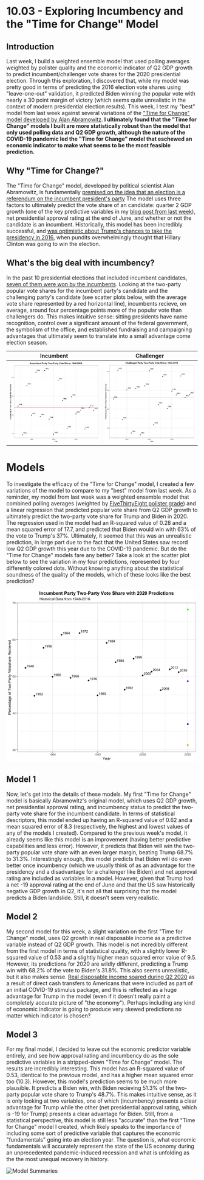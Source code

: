 # 10.03 - Exploring Incumbency and the "Time for Change" Model
## Introduction
Last week, I build a weighted ensemble model that used polling averages weighted by pollster quality and the economic indicator of Q2 GDP growth to predict incumbent/challenger vote shares for the 2020 presidential election. Through this exploration, I discovered that, while my model was pretty good in terms of predicting the 2016 election vote shares using "leave-one-out" validation, it predicted Biden winning the popular vote with nearly a 30 point margin of victory (which seems quite unrealistic in the context of modern presidential election results). This week, I test my "best" model from last week against several variations of the ["Time for Change" model developed by Alan Abramowitz](https://pollyvote.com/en/components/models/retrospective/fundamentals-plus-models/time-for-change-model/). **I ultimately found that the "Time for Change" models I built are more statistically robust than the model that only used polling data and Q2 GDP growth, although the nature of the COVID-19 pandemic led the "Time for Change" model that eschewed an economic indicator to make what seems to be the most feasible prediction.**

## Why "Time for Change?"
The "Time for Change" model, developed by political scientist Alan Abramowitz, is fundamentally [premised on the idea that an election is a referendum on the incumbent president's party](http://www.emory.edu/news/Releases/time-for-change.html) The model uses three factors to ultimately predict the vote share of an candidate: quarter 2 GDP growth (one of the key predictive variables in my [blog post from last week](https://parkermas.github.io/gov1347-blog/09-26)), net presidential approval rating at the end of June, and whether or not the candidate is an incumbent. Historically, this model has been incredibly successful, and [was optimistic about Trump's chances to take the presidency in 2016](https://www.nytimes.com/2016/05/11/upshot/voters-fears-about-trump-may-outweigh-wish-for-change.html), when pundits overwhelmingly thought that Hillary Clinton was going to win the election. 

## What's the big deal with incumbency?
In the past 10 presidential elections that included incumbent candidates, [seven of them were won by the incumbents](https://www.npr.org/sections/itsallpolitics/2012/06/11/154745966/why-its-good-to-be-the-incumbent). Looking at the two-party popular vote shares for the incumbent party's candidate and the challenging party's candidate (see scatter plots below, with the average vote share represented by a red horizontal line), incumbents recieve, on average, around four percentage points more of the popular vote than challengers do. This makes intuitive sense: sitting presidents have name recognition, control over a significant amount of the federal government, the symbolism of the office, and established fundraising and campaigning advantages that ultimately seem to translate into a small advantage come election season. 

  Incumbent                    |  Challenger
:-------------------------:|:-------------------------:
![](incumbent_pv2p.jpeg)  |  ![](challenger_pv2p.jpeg)


# Models
To investigate the efficacy of the "Time for Change" model, I created a few variations of the model to compare to my "best" model from last week. As a reminder, my model from last week was a weighted ensemble model that combined polling averages (weighted by [FiveThirtyEight pollster grade](https://projects.fivethirtyeight.com/pollster-ratings/)) and a linear regression that predicted popular vote share from Q2 GDP growth to ultimately predict the two-party vote share for Trump and Biden in 2020. The regression used in the model had an R-squared value of 0.28 and a mean squared error of 17.7, and predicted that Biden would win with 63% of the vote to Trump's 37%. Ultimately, it seemed that this was an unrealistic prediction, in large part due to the fact that the United States saw record low Q2 GDP growth this year due to the COVID-19 pandemic. But do the "Time for Change" models fare any better? Take a look at the scatter plot below to see the variation in my four predictions, represented by four differently colored dots. Without knowing anything about the statistical soundness of the quality of the models, which of these looks like the best prediction? 

![Scatter plot](predictions.jpeg)

## Model 1
Now, let's get into the details of these models. My first "Time for Change" model is basically Abramowitz's original model, which uses Q2 GDP growth, net presidential approval rating, and incumbency status to predict the two-party vote share for the incumbent candidate. In terms of statistical descriptors, this model ended up having an R-squared value of 0.62 and a mean squared error of 8.3 (respectively, the highest and lowest values of any of the models I created). Compared to the previous week's model, it already seems like this model is an improvement (having better predictive capabilities and less error). However, it predicts that Biden will win the two-party popular vote share with an even larger margin, beating Trump 68.7% to 31.3%. Interestingly enough, this model predicts that Biden will do even better once incumbency (which we usually think of as an advantage for the presidency and a disadvantage for a challenger like Biden) and net approval rating are included as variables in a model. However, given that Trump had a net -19 approval rating at the end of June and that the US saw historically negative GDP growth in Q2, it's not all that surprising that the model predicts a Biden landslide. Still, it doesn't seem very realistic.

## Model 2
My second model for this week, a slight variation on the first "Time for Change" model, uses Q2 growth in real disposable income as a predictive variable instead of Q2 GDP growth. This model is not incredibly different from the first model in terms of statistical quality, with a slightly lower R-squared value of 0.53 and a slightly higher mean squared error value of 9.5. However, its predictions for 2020 are wildly different, predicting a Trump win with 68.2% of the vote to Biden's 31.8%. This also seems unrealistic, but it also makes sense. [Real disposable income soared during Q2 2020](https://www.cnbc.com/2020/07/30/us-gdp-q2-2020-first-reading.html) as a result of direct cash transfers to Americans that were included as part of an initial COVID-19 stimulus package, and this is reflected as a huge advantage for Trump in the model (even if it doesn't really paint a completely accurate picture of "the economy"). Perhaps including any kind of economic indicator is going to produce very skewed predictions no matter which indicator is chosen?

## Model 3
For my final model, I decided to leave out the economic predictor variable entirely, and see how approval rating and incumbency do as the sole predictive variables in a stripped-down "Time for Change" model. The results are incredibly interesting. This model has an R-squared value of 0.53, identical to the previous model, and has a higher mean squared error too (10.3). However, this model's prediction seems to be much more plausible. It predicts a Biden win, with Biden recieving 51.3% of the two-party popular vote share to Trump's 48.7%. This makes intuitive sense, as it is only looking at two variables, one of which (incumbency) presents a clear advantage for Trump while the other (net presidential approval rating, which is -19 for Trump) presents a clear advantage for Biden. Still, from a statistical perspective, this model is still less "accurate" than the first "Time for Change" model I created, which likely speaks to the importance of including some sort of predictive variable that captures the economic "fundamentals" going into an election year. The question is, what economic fundamentals will accurately represent the state of the US economy during an unprecedented pandemic-induced recession and what is unfolding as the the most unequal recovery in history. 

![Model Summaries](models.png)
 
